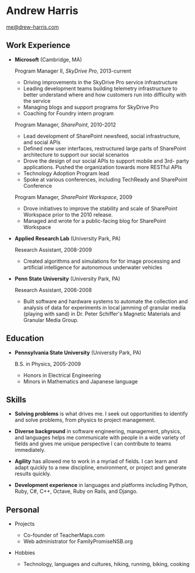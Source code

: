 Andrew Harris
===============

me@drew-harris.com

Work Experience
---------------

*	**Microsoft** (Cambridge, MA)

	Program Manager II, *SkyDrive Pro*, 2013-current
	
	-	Driving improvements in the SkyDrive Pro service infrastructure
	-	Leading development teams building telemetry infrastructure to
		better understand where and how customers run into difficulty
		with the service
	-	Managing blogs and support programs for SkyDrive Pro
	-	Coaching for Foundry intern program
	
	Program Manager, *SharePoint*, 2010-2012
	-	Lead development of SharePoint newsfeed, social infrastructure, 
		and social APIs
	-	Defined new user interfaces, restructured large
		parts of SharePoint architecture to support our social
		scenarios
	-	Drove the design of our social APIs to support mobile and 3rd-
		party applications. Pushed the organization towards more RESTful
		APIs
	-	Technology Adoption Program lead
	-	Spoke at various conferences, including TechReady and SharePoint
		Conference
		
	Program Manager, *SharePoint Workspace*, 2009
	-	Drove initiatives to improve the stability and scale of
		SharePoint Workspace prior to the 2010 release.
	-	Managed and wrote for a public-facing blog for SharePoint
		Workspace

*	**Applied Research Lab** (University Park, PA)

	Research Assistant, 2008-2009

	-	Created algorithms and simulations for for image
		processing and artificial intelligence for autonomous underwater 
		vehicles
	
*	**Penn State University** (University Park, PA)

	Research Assistant, 2006-2008

	-	Built software and hardware systems to automate the collection
		and analysis of data for experiments in local jamming of
		granular media (playing with sand) in Dr. Peter Schiffer's
		Magnetic Materials and Granular Media Group.

Education
---------

*	**Pennsylvania State University** (University Park, PA)

	B.S. in Physics, 2005-2009
	-	Honors in Electrical Engineering
	-	Minors in Mathematics and Japanese language

Skills
------
*	**Solving problems**
	is what drives me. I seek out opportunities to identify and solve
	problems, from physics to project management.

*	**Diverse background**
	in software engineering, management, physics, and languages helps
	me communicate with people in a wide variety of fields and gives
	me unique perspective I can contribute to teams immediately.

*	**Agility**
	has allowed me to work in a myriad of fields. I can learn and adapt
	quickly to a new discipline, environment, or project and generate
	results quickly.

*	**Development experience**
	in languages and platforms including 
	Python, Ruby, C#, C++, Octave, Ruby on Rails, and Django.

Personal
-------
*	Projects
	-	Co-founder of TeacherMaps.com
	-	Web administrator for FamilyPromiseNSB.org

*	Hobbies
	-	Technology, languages and cultures, hiking, running,
		biking, cooking
